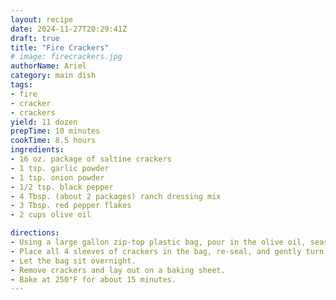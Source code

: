 ```yaml
--- 
layout: recipe 
date: 2024-11-27T20:29:41Z 
draft: true 
title: "Fire Crackers" 
# image: firecrackers.jpg 
authorName: Ariel
category: main dish 
tags: 
- fire
- cracker
- crackers
yield: 11 dozen
prepTime: 10 minutes 
cookTime: 8.5 hours
ingredients: 
- 16 oz. package of saltine crackers
- 1 tsp. garlic powder
- 1 tsp. onion powder
- 1/2 tsp. black pepper
- 4 Tbsp. (about 2 packages) ranch dressing mix
- 3 Tbsp. red pepper flakes
- 2 cups olive oil

directions: 
- Using a large gallon zip-top plastic bag, pour in the olive oil, seasonings, and spices. Close the bag and knead to thoroughly mix the ingredients together. 
- Place all 4 sleeves of crackers in the bag, re-seal, and gently turn the bag over several times to coat the crackers with the spice mixture. The more times you do, this the better the coating. 
- Let the bag sit overnight. 
- Remove crackers and lay out on a baking sheet. 
- Bake at 250°F for about 15 minutes.  
---
```

